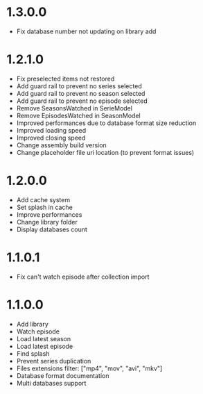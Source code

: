 # 1.3.0.0
- Fix database number not updating on library add

# 1.2.1.0
- Fix preselected items not restored
- Add guard rail to prevent no series selected
- Add guard rail to prevent no season selected
- Add guard rail to prevent no episode selected
- Remove SeasonsWatched in SerieModel
- Remove EpisodesWatched in SeasonModel
- Improved performances due to database format size reduction
- Improved loading speed
- Improved closing speed
- Change assembly build version
- Change placeholder file uri location (to prevent format issues)

# 1.2.0.0
- Add cache system
- Set splash in cache
- Improve performances
- Change library folder
- Display databases count

# 1.1.0.1
- Fix can't watch episode after collection import

# 1.1.0.0
- Add library
- Watch episode
- Load latest season
- Load latest episode
- Find splash
- Prevent series duplication
- Files extensions filter: ["mp4", "mov", "avi", "mkv"]
- Database format documentation
- Multi databases support